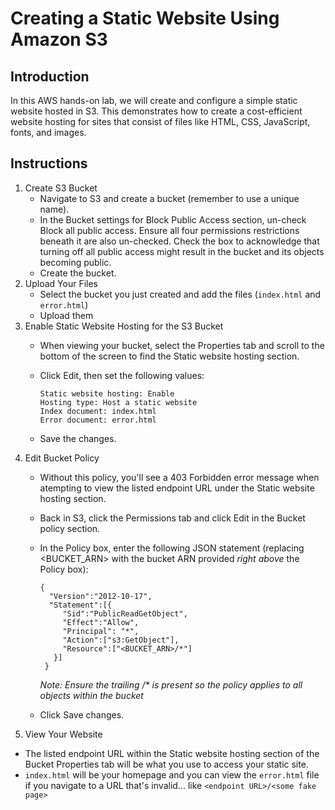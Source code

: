 # Creating a Static Website Using Amazon S3
## Introduction
In this AWS hands-on lab, we will create and configure a simple static website hosted in S3.  This demonstrates how to create a cost-efficient website hosting for sites that consist of files like HTML, CSS, JavaScript, fonts, and images.

## Instructions
1. Create S3 Bucket
   * Navigate to S3 and create a bucket (remember to use a unique name).
   * In the Bucket settings for Block Public Access section, un-check Block all public access.  Ensure all four permissions restrictions beneath it are also un-checked.  Check the box to acknowledge that turning off all public access might result in the bucket and its objects becoming public.  
   * Create the bucket.
2. Upload Your Files
   * Select the bucket you just created and add the files (`index.html` and `error.html`)
   * Upload them  
3. Enable Static Website Hosting for the S3 Bucket
   * When viewing your bucket, select the Properties tab and scroll to the bottom of the screen to find the Static website hosting section.
   * Click Edit, then set the following values:
   
      ```
      Static website hosting: Enable
      Hosting type: Host a static website
      Index document: index.html
      Error document: error.html
      ```
      
    * Save the changes.
 4. Edit Bucket Policy
    * Without this policy, you'll see a 403 Forbidden error message when atempting to view the listed endpoint URL under the Static website hosting section.
    * Back in S3, click the Permissions tab and click Edit in the Bucket policy section.
    * In the Policy box, enter the following JSON statement (replacing <BUCKET_ARN> with the bucket ARN provided _right above_ the Policy box):

      ```
      {
        "Version":"2012-10-17",
        "Statement":[{
           "Sid":"PublicReadGetObject",
           "Effect":"Allow",
           "Principal": "*",
           "Action":["s3:GetObject"],
           "Resource":["<BUCKET_ARN>/*"]
         }]
       }
      ```
      
      _Note: Ensure the trailing /* is present so the policy applies to all objects within the bucket_
      
    * Click Save changes.
5.  View Your Website
   * The listed endpoint URL within the Static website hosting section of the Bucket Properties tab will be what you use to access your static site.
   * `index.html` will be your homepage and you can view the `error.html` file if you navigate to a URL that's invalid... like `<endpoint URL>/<some fake page>`
